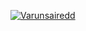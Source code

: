 [![Varunsairedd](https://circleci.com/gh/Varunsairedd/triangle.svg?style=svg)](https://app.circleci.com/pipelines/github/Varunsairedd/triangle?branch=main&filter=all)
